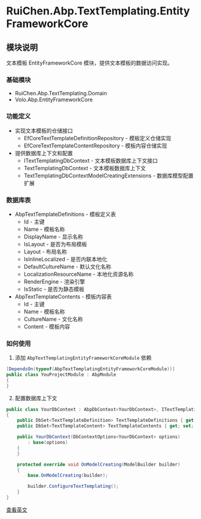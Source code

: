 # RuiChen.Abp.TextTemplating.EntityFrameworkCore

## 模块说明

文本模板 EntityFrameworkCore 模块，提供文本模板的数据访问实现。

### 基础模块

* RuiChen.Abp.TextTemplating.Domain
* Volo.Abp.EntityFrameworkCore

### 功能定义

* 实现文本模板的仓储接口
  * EfCoreTextTemplateDefinitionRepository - 模板定义仓储实现
  * EfCoreTextTemplateContentRepository - 模板内容仓储实现
* 提供数据库上下文和配置
  * ITextTemplatingDbContext - 文本模板数据库上下文接口
  * TextTemplatingDbContext - 文本模板数据库上下文
  * TextTemplatingDbContextModelCreatingExtensions - 数据库模型配置扩展

### 数据库表

* AbpTextTemplateDefinitions - 模板定义表
  * Id - 主键
  * Name - 模板名称
  * DisplayName - 显示名称
  * IsLayout - 是否为布局模板
  * Layout - 布局名称
  * IsInlineLocalized - 是否内联本地化
  * DefaultCultureName - 默认文化名称
  * LocalizationResourceName - 本地化资源名称
  * RenderEngine - 渲染引擎
  * IsStatic - 是否为静态模板
* AbpTextTemplateContents - 模板内容表
  * Id - 主键
  * Name - 模板名称
  * CultureName - 文化名称
  * Content - 模板内容

### 如何使用

1. 添加 `AbpTextTemplatingEntityFrameworkCoreModule` 依赖

```csharp
[DependsOn(typeof(AbpTextTemplatingEntityFrameworkCoreModule))]
public class YouProjectModule : AbpModule
{
}
```

2. 配置数据库上下文

```csharp
public class YourDbContext : AbpDbContext<YourDbContext>, ITextTemplatingDbContext
{
    public DbSet<TextTemplateDefinition> TextTemplateDefinitions { get; set; }
    public DbSet<TextTemplateContent> TextTemplateContents { get; set; }

    public YourDbContext(DbContextOptions<YourDbContext> options)
        : base(options)
    {
    }

    protected override void OnModelCreating(ModelBuilder builder)
    {
        base.OnModelCreating(builder);

        builder.ConfigureTextTemplating();
    }
}
```

[查看英文](README.EN.md)
